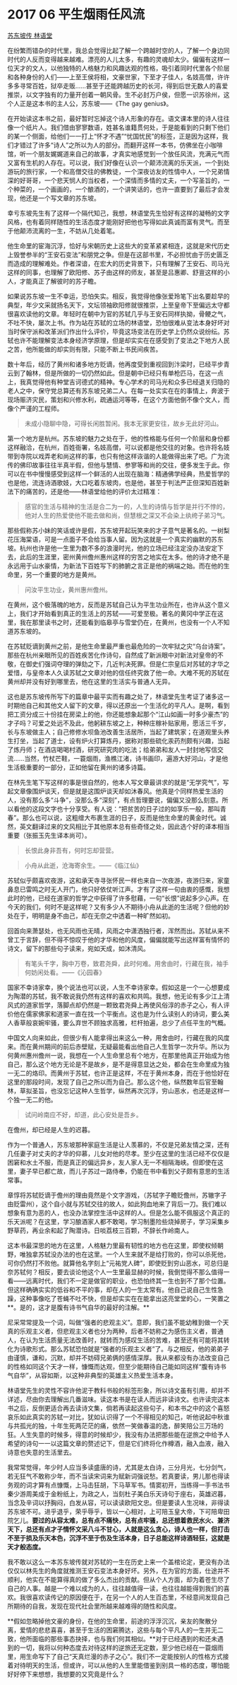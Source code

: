# 2017 06 平生烟雨任风流

[苏东坡传 林语堂](https://book.douban.com/subject/26847644/)

在纷繁而错杂的时代里，我总会觉得比起了解一个跨越时空的人，了解一个身边同时代的人反而变得越来越难。漂亮的人儿太多，有趣的灵魂却太少。偏偏有这样一位天才的文人，以他独特的人格魅力和风趣达观的性格，吸引着同时代里各个阶层和各种身份的人们——上至王侯将相，文豪世家，下至才子佳人，名妓高僧，许许多多寻常百姓，狱卒走贩……甚至于还能跨越历史的长河，得到后世无数人的喜爱推崇，以文字独有的力量开创着一朝风骨。生不必封万户侯，但愿一识苏徐州，这个人正是这本书的主人公，苏东坡——《The gay genius》。

在开始读这本书之前，最好暂时忘掉这个诗人形象的存在。语文课本里的诗人往往像一个纸片人。我们借由寥寥数语，姓甚名谁籍贯何处，于是能看到的只剩下他们的某一个侧面，给他们一一打上“怀才不遇”“忧国忧民”的标签，正是因为这样，我们才错过了许多“诗人”之所以为人的部分。而翻开这样一本书，仿佛坐在小咖啡馆，听一个朋友娓娓道来自己的故事，才真实地感觉到一个放任风流，充满元气而又富有生机的人存在。可以说，我们好像在认识一个颠沛流离的乐天派，一个到处游玩的旅行家，一个和高僧交往的佛教徒，一个深夜访友的性情中人，一个兄弟情深的好哥哥，一个悲天悯人的当权者，一个深情而多情的丈夫，一个写圣旨的，一个种菜的，一个画画的，一个酿酒的，一个讲笑话的，也许一直要到了最后才会发现，他还是一个写文章的苏东坡。		

幸亏东坡先生有了这样一个隔代知己，我想，林语堂先生恰好有这样的凝畅的文字风格，也有着同样随性的生活态度才能刚好把他也写得如此真诚而富有灵气。而至于他颠沛流离的一生，不妨从几处着笔。

他生命里的宦海沉浮，恰好与宋朝历史上这些大的变革紧紧相连，这就是宋代历史上毁誉参半的“王安石变法”和朋党之争。但是在这部书里，不必担忧由于历史匮乏而造成的理解难处。作者深谙，在宏大的历史背景下，只有理解了王安石、司马光这样的同事，也理解了欧阳修、苏子由这样的师友，甚至是吕惠卿、舒亶这样的小人，才能真正了解彼时的苏子瞻。

如果说苏东坡一生不幸运，恐怕失实。相反，我觉得他像张爱玲笔下出名要趁早的典型，年少文采就扬名天下，文坛领袖欧阳修就很推崇，上至皇帝下至偏远太守都很喜欢读他的文章。年轻时在朝中为官的苏轼几乎与王安石同样执拗，骨鲠之气，不吐不快，屡次上书。作为站在苏轼的立场的林语堂，恐怕很难从变法本身好坏对当时保守派和改革派们作出什么评价，毕竟这场变法在历史学上仍然众说纷纭。苏轼也许不能理解变法本身经济学原理，但是却实实在在感受到了变法之下地方人民之苦，他所能做的却实则有限，只能不断上书民间疾苦。

数十年后，经历了黄州和诸多地方贬谪，他再度受到重视回到汴梁时，已经平步青云到了翰林，但是所做的一切仍然如此。但是朝中已经只有单枪匹马，在这一点上，我真觉得他有种堂吉诃德式的精神。专心学术的司马光和众多已经退关归隐的老人之中，保守党总算还有苏东坡兄弟二人。在每一处实实在在的事情上，奔波于现场赈济灾民，策划和兴修水利，疏通运河等等，在这个方面他倒不像个文人，而像个严谨的工程师。

>   未成小隐聊中隐，可得长闲胜暂闲。我本无家更安往，故乡无此好河山。

第一个地方是杭州。苏东坡的魅力之处在于，他的性格能与任何一个阶层和身份都这样融洽，在杭州，百姓衙署，名妓高僧，可以说都是他交往的对象。也许将名妓带到寺院以戏弄老和尚这样的事，也只有他这样诙谐的人能做得出来了吧。广为流传的佛印故事往往半真半假，但他与慧情、参寥等和尚的交往，便多发生于此。你可以在书中慢慢感受到这样一个鲜活的人出现在脑海：精通佛学经典，热爱哲学的也是他，流连诗酒歌妓，大口吃着东坡肉，也是他，甚至于判法严正但深知百姓新法下的痛苦的，还是他——林语堂给他的评价太过精准：

>   感官的生活与精神的生活是合二为一的，人生的诗情与哲学是并行不悖的，他对人生的热爱使他不能去做和尚，但慧根之深又不会染上纨绔子弟习气。

那些假称苏小妹的笑话或许是假，苏东坡开起玩笑来的才子意气是著名的。一树梨花压海棠语，可是一点面子不会给当事人留。因为这就是一个真实的幽默的苏东坡。杭州也许是他一生里为数不多的浪漫时光，他的立场已经注定没办法安定下去，此后的生涯里，密州黄州儋州惠州这样的穷苦之地实在太多。他的诗才绝不是永远用于山水豪情，为新法下百姓写下的肺腑之言正是他的祸端之始。而在他的生命里，另一个重要的地方是黄州。

>   问汝平生功业，黄州惠州儋州。

在黄州，这个极落魄的地方，反而是苏轼自己认为平生功业所在，也许从这个意义上，我们才开始看到真正的生活上的苏轼——可爱至极。著名的黄冈中学正在这里，我在那里读书之时，还能看到临皋亭与雪堂仍在，在黄州，也没有一个人不知道苏东坡的。

在苏轼贬谪到黄州之前，是他生命里最严重也最危险的一次牢狱之灾“乌台诗案”。那些在杭州亲眼所见的百姓疾苦化作诗句，自然成了新派眼中对新法对皇帝的不敬，在御史们强词夺理的弹劾之下，几近判决死罪。但是仁宗皇后对苏轼的才华之爱惜，与皇帝本人久读苏轼之文章对他的信任终究救了他一命。大难不死的苏轼在黄州却并没有好到哪里去，他在这里的生活实与普通人无异。

这也是苏东坡传所写下的篇章中最平实而有趣之处了，林语堂先生考证了诸多这一时期他自己和其他文人留下的文章，得以还原出一个生活化的平凡人。是啊，看到把工资分成三十份挂在房梁上的他，你还能想象起那个“江山如画一时多少豪杰”的才子吗？可爱之处远不及此，他躬耕东坡之上，种种庄稼补贴家用，愿活三千岁，长与东坡做主人；自己修修水坝鱼池改善生活居所，当起了建筑家；在道观里头养生打坐，当起了道士，设有炉火打算炼丹，据称对那些硫化汞药剂颇有兴趣，当起了炼丹师；在酒店喝喝村酒，研究研究肉的吃法；给弟弟和友人一封封地写信交流……当然，竹杖芒鞋，一蓑烟雨，渔樵江渚，诗书画印，遍游大好河山，才是他生活极重要的一部分，正如他留在黄州的诸多诗篇。

在林先生笔下写这样的事是很自然的，他本人写文章最讲求的就是“无学究气”，写起文章像围炉谈天，但是就是这围炉谈天却如沐春风。他真是个同样热爱生活的人，没有那么多“斗争”，没那么多“深刻”，有点哲理要说，偏偏又没那么刻意。所以看他的这段文字也十分享受。有人说：“把贫苦的日子过的如享乐一般，那叫青春”。那么也可以说，这粗缯大布裹生涯的日子，反而是他生命里的黄金时代。诚然，英文翻译过来的文风相比于其他原本总有些奇怪之处，因此选个好的译本相当重要（张振玉先生译本尚可）。

>   长恨此身非吾有，何时忘却营营。

>   小舟从此逝，沧海寄余生。——《临江仙》

苏轼似乎颇喜欢夜游，这和承天寺寻张怀民一样也来自一次夜游，夜游归来，家童鼻息已雷鸣之时无人开门，他只好依仗听江声。才有了这样一句由衷的感慨，我想此时的他，已经在道家的哲学之中获得了许多慰藉，一句“长恨”说起多少心声。在今天的我们，何时不是这样呢？又有多少人不期待小舟从此逝的生活呢？但他的妙处在于，明明是身不由己，却在无奈之中透着一种旷然如初。

回首向来萧瑟处，也无风雨也无晴，风雨之中潇洒独行者，浑然而出。苏轼从来不曾工于言辞，但不得不惊叹于他的才华和他的风度，偏偏就能写出这样富有情怀的诗文，留下的那些句子读来，宛如天成，如沐清风。

>   有笔头千字，胸中万卷，致君尧舜，此时何难。用舍由时，行藏在我，袖手何妨闲处看。——《沁园春》

国家不幸诗家幸，换个说法也可以说，人生不幸诗家幸。假如这是一个一心想要成为陶潜的苏轼，我不敢说我仍然有这样的喜欢和共鸣。我想，他无论有多少江上清风式的道家哲学，落脚点却仍然是一颗致君尧舜上再使风俗淳的赤子之心，有人评价他在儒家佛家和道家一直在找一个平衡点。这也是为什么读别人的诗词，要么美人香草般哀婉牢骚，要么弃世不顾独求高雅，栏杆拍遍，总少了点任平生的气概。

中国文人向来如此，但很少有人能拿得出来这么一种，用舍由时，行藏在我的风度来。而在黄州期间的前后赤壁赋，无疑最能看出他自己人生哲学一次升华。所以为何黄州惠州儋州一说，我想在一个人生命里总有个地方，在那里他真正开始成为他自己，那么这个地方无论是不是故乡，是不是得意显达之处，都会在生命里成为独一无二的烙印。而黄州于苏轼，也许正是这样，不在于黄州本身，而在于他恰好在这里的那段时间，发现了自己之所以而为自己。那么这个他，纵然数年后官至翰林，草拟圣旨，也没忘记这种人生哲学，纵然再次沉浮，穷山恶水，也还是这样一个独一无二的他。

>   试问岭南应不好，却道，此心安处是吾乡。

在儋州，却已经是人生的迟暮。

作为一个普通人，苏东坡那种家庭生活是让人羡慕的，不仅是兄弟友情之深，还有几任妻子对丈夫的才华的仰慕，儿女对他的尽孝。至少在这里的生活已经不仅仅是困窘和水土不服，而是真正的偏远异乡，友人家人无一不相隔海峡。但即使在这里，妻子早已都亡故，而儿子苏过一路侍奉，仍能在书中看到父子颇有意思的生活常事。

章惇将苏轼贬谪于儋州的理由竟然是个文字游戏，（苏轼字子瞻贬儋州，苏辙字子由贬雷州），这个自小就与苏轼交往的故人，如此狗血地来了背后一刀。我们难以想象有意为恶的人，也没办法掌控生活中这样的人。但是怎么能不佩服这个真正的乐天派呢？在这里，学习酿酒家人都不敢喝，学习制墨险些烧掉房子，学习采集乡野草药，再业余和起了陶潜诗。日啖荔枝三百颗，不辞长作岭南人。

这本书最深思的地方在这里，人格魅力里最有韧性的地方也在这里，即使权倾朝野，唯独拿苏轼没办法的也在这里。一个人生来就不是给打败的，你可以杀死他，可你仍然打不败他。就算他名字刻上“元祐党人碑”，即使贬到穷山恶水，可总归是奈苏轼何？相反，要去谈论他这个人一生里最显赫的时候，我倒觉得不那么值得一看——远离时代，我们不一定是做官的职业，也恐怕终其一生也到不了那个位置。但这样确确实实的低谷和不平的事，却在人的一生太常有。他自己说自己生性急躁，这种事像吃了苍蝇不吐不快，但是却实实在在能拿出这亮堂堂的心，一笑置之**。是的，这才是腹有诗书气自华的最好的注解。**

尼采常常提及一个词，叫做“强者的悲观主义”。意即，我们虽不能幼稚到做一个天真的乐观主义者，但悲观主义者也分为两种，后者不妨称之为感伤主义者，普通人，在认为生活质量无法改善时，就转而为感叹生活的苦难，甚至还有可能将其转化为诗歌形式。那么苏轼恐怕就是“强者的乐观主义者”了。与之相反，他的弟弟子由谨慎，谦和，沉默，却并不妨碍兄弟俩的感情深厚。我从来都没有办法改变自己的性格如同这个天才一样，慷慨而达观，但至少能期待自己能如同这样“腹有诗书气自华”，从容如斯，以这种非典型的英雄主义热爱生活本身。



林语堂先生的灵性不容许他泥于教科书般的标签形象，所以诗文虽有引用，却并不详述，尽由你去理解出几番滋味。读这本书是在读人而远非读诗文。也许读完这本书之后，反倒更适合再去读诗文集，倘若再读起这些句子，和本书之中的这个喜怒哀乐如此真实的苏轼一对比，犹如认识得了一个不得相见的知己，听他说起中秋谁与共孤光的独，十年生死两茫茫的痛，依然一笑做春温的逸，醉笑陪公三万场的狂。人生失意的时候多，得意的时候却少，我没有办法把那些能在逆旅之中给予人希望的诗句一一以这篇文章的赘述记下，但是它们终将化作樽酒，融入血液，融入诗意也失意的生活里去。

我常常觉得，年少时人应当多读盛唐的诗，尤其是太白诗，三分月光，七分剑气，若无狂气不敢称少年，而不当读宋词来为赋新词强说愁。若真要读，男儿那也得读务观的词才算有点慷慨，上马击狂胡，下马草军书。情窦初开，当练得一手书法书秦少游周美成于金粉纸上，为政之人，当刻杜子美白乐天诗句于座右，英雄迟暮，当念及辛词以抒胸闷，白发从容，可以读读欧阳文忠。但是要读人生况味，非得读苏东坡不可。进乎退乎，荣乎辱乎，皆以一心相对，上可陪玉皇大帝，下可陪卑田院乞儿。**要过的从容太难，总有点不痛快，总有点牢骚，总还想着救民水火、兼济天下，总还有点才子情怀文采八斗不甘心，人就是这么贪心，诗人也一样，但打击不至于损及乐天本色，沉浮不至于伤及生活本身，日子总能这样诗酒轻狂，这就是天才般态度。**

我不敢以这么一本苏东坡传就对苏轼的一生在历史上来一个盖棺论定，更没有办法仅仅以林先生的角度就推测王安石变法本身好坏。另外，在为官的方面，仕途并不顺利，他实在不能算得真的做了多么杰出的贡献。但从个人方面，却为着苍生尽了自己的人事。越是一个难以成为的人，往往越值得一读，也往往越能得到我们的喜欢。我很喜欢读传记的原因便在于，在另一个人的人生百态里，不经意间发现自己所期待的自我，发现在现代社会里所越来越难得的随性和风度。

**假如忽略掉他文豪的身份，在他的生命里，前途的浮浮沉沉，亲友的聚散分离，爱情的悲悲喜喜，甚至于生活的困窘腾达，这些与每个平凡人的一生并无二致，他所面临的那些事态抉择，也与我们何其相似。**对于已经遇到的和还未遇到的一切，我将以何种态度去对待这样的逆旅还无定数，至少他已经在一蓑烟雨里，用生命写下了自己“天真烂漫的赤子之心”。我们不一定能按别人的性格方式接着对待明天的生活，但或许，可以从他的人生里能借鉴到别具一格的态度，哪怕能好好停下来想想，我想要的又究竟是什么？